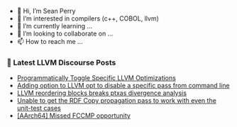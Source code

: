 - 👋 Hi, I’m Sean Perry
- 👀 I’m interested in compilers (c++, COBOL, llvm)
- 🌱 I’m currently learning ...
- 💞️ I’m looking to collaborate on ...
- 📫 How to reach me ...

<!---
s66perry/s66perry is a ✨ special ✨ repository because its `README.md` (this file) appears on your GitHub profile.
You can click the Preview link to take a look at your changes.
--->
### 📕 Latest LLVM Discourse Posts

<!-- DISCOURSE-LLVM:START -->
- [Programmatically Toggle Specific LLVM Optimizations](https://discourse.llvm.org/t/programmatically-toggle-specific-llvm-optimizations/48741#post_8)
- [Adding option to LLVM opt to disable a specific pass from command line](https://discourse.llvm.org/t/adding-option-to-llvm-opt-to-disable-a-specific-pass-from-command-line/21614#post_12)
- [LLVM reordering blocks breaks ptxas divergence analysis](https://discourse.llvm.org/t/llvm-reordering-blocks-breaks-ptxas-divergence-analysis/71126#post_18)
- [Unable to get the RDF Copy propagation pass to work with even the unit-test cases](https://discourse.llvm.org/t/unable-to-get-the-rdf-copy-propagation-pass-to-work-with-even-the-unit-test-cases/71207#post_8)
- [[AArch64] Missed FCCMP opportunity](https://discourse.llvm.org/t/aarch64-missed-fccmp-opportunity/71012#post_9)
<!-- DISCOURSE-LLVM:END -->
